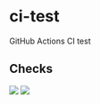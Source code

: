 # ci-test
GitHub Actions CI test

## Checks

![](https://github.com/xwang233/ci-test/workflows/blank/badge.svg)
![](https://github.com/xwang233/ci-test/workflows/cpp/badge.svg)
